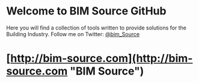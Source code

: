 # Welcome to BIM Source GitHub
 Here you will find a collection of tools written to provide solutions for the Building Industry. Follow me on Twitter: [@bim_Source](http://twitter.com/bim_source "http://twitter.com/bim_source")


# [http://bim-source.com](http://bim-source.com "BIM Source")
